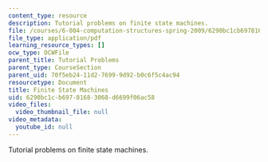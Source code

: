 ```yaml
---
content_type: resource
description: Tutorial problems on finite state machines.
file: /courses/6-004-computation-structures-spring-2009/6290bc1cb69781683068d6699f06ac58_MIT6004s09tutor07.pdf
file_type: application/pdf
learning_resource_types: []
ocw_type: OCWFile
parent_title: Tutorial Problems
parent_type: CourseSection
parent_uid: 70f5eb24-11d2-7699-9d92-b0c6f5c4ac94
resourcetype: Document
title: Finite State Machines
uid: 6290bc1c-b697-8168-3068-d6699f06ac58
video_files:
  video_thumbnail_file: null
video_metadata:
  youtube_id: null
---
```

Tutorial problems on finite state machines.

